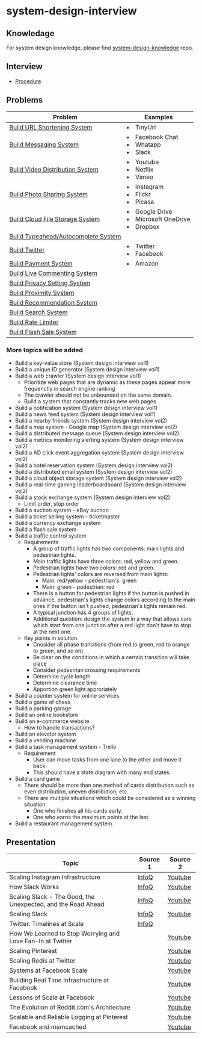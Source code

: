 # system-design-interview

## Knowledage
For system design knowledge, please find [system-design-knowledge](https://github.com/wuyichen24/system-design-knowledge) repo.

## Interview
- [Procedure](interview/Procedure.md)

## Problems
| Problem | Examples |
|----|----|
| [Build URL Shortening System](problems/Build_URL_Shortening_System.md) | <li>TinyUrl |
| [Build Messaging System](problems/Build_Messaging_System.md) | <li>Facebook Chat<li>Whatapp<li>Slack |
| [Build Video Distribution System](problems/Build_Video_Distribution_System.md) | <li>Youtube<li>Netflix<li>Vimeo |
| [Build Photo Sharing System](problems/Build_Photo_Sharing_System.md) | <li>Instagram<li>Flickr<li>Picasa |
| [Build Cloud File Storage System](problems/Build_Cloud_File_Storage_System.md) | <li>Google Drive<li>Microsoft OneDrive<li>Dropbox |
| [Build Typeahead/Autocomplete System](problems/Build_Typeahead_Autocomplete_System.md) | |
| [Build Twitter](problems/Build_Twitter.md) | <li>Twitter<li>Facebook | 
| [Build Payment System](problems/Build_Payment_System.md) | <li>Amazon |
| [Build Live Commenting System](problems/Build_Live_Commenting_System.md) | | 
| [Build Privacy Setting System](problems/Build_Privacy_Setting_System.md) | |
| [Build Proximity System](problems/Build_Proximity_System.md) | |
| [Build Recommendation System](problems/Build_Recommendation_System.md) | |
| [Build Search System](problems/Build_Search_System.md) | |
| [Build Rate Limiter](problems/Build_Rate_Limiter.md) | |
| [Build Flash Sale System](problems/Build_Flash_Sale_System.md) | |

### More topics will be added
- Build a key-value store (System design interview vol1)
- Build a unique ID generator (System design interview vol1)
- Build a web crawler (System design interview vol1)
   - Prioritize web pages that are dynamic as these pages appear  more frequenctly in search engine ranking
   - The crawler should not be unbounded on the same domain.
   - Build a system that constantly tracks new web pages
- Build a notification system (System design interview vol1)
- Build a news feed system (System design interview vol1)
- Build a nearby friends system (System design interview vol2)
- Build a map system - Google map (System design interview vol2)
- Build a distributed message queue (System design interview vol2)
- Build a metrics monitoring alerting system (System design interview vol2)
- Build a AD click event aggregation system (System design interview vol2)
- Build a hotel reservation system (System design interview vol2)
- Build a distributed email system (System design interview vol2)
- Build a cloud object storage system (System design interview vol2)
- Build a real-time gaming leaderboardboard (System design interview vol2)
- Build a stock exchange system (System design interview vol2)
   - Limit order, stop order
- Build a auction system - eBay auction
- Build a ticket selling system - ticketmaster
- Build a currency exchange system
- Build a flash sale system
- Build a traffic control system
  - Requirements
     - A group of traffic lights has two components: main lights and pedestrian lights.
     - Main traffic lights have three colors: red, yellow and green.
     - Pedestrian lights have two colors: red and green.
     - Pedestrian lights' colors are reversed from main lights:
        - Main: red/yellow - pedestrian's: green
        - Main: green - pedestrian: red
     - There is a button for pedestrian lights if the button is pushed in advance, pedestrian's lights change colors according to the main ones if the button isn't pushed, pedestrian's lights remain red.
     - A typical junction has 4 groups of lights.
     - Additional question: design the system in a way that allows cars which start from one junction after a red light don't have to stop at the next one.
  - Key points in solution
     - Cnosider all phase transitions (from red to green, red to orange to green, and so on)
     - Be clear on the conditions in which a certain transition will take place
     - Consider pedestrian crossing requirements
     - Determine cycle length
     - Determine clearance time
     - Apportion green light approriately
- Build a counter system for online services
- Build a game of chess
- Build a parking garage
- Build an online bookstore
- Build an e-commerce website
   - How to handle transactions?
- Build an elevator system
- Build a vending machine
- Build a task management system - Trello
   - Requirement
      - User can move tasks from one lane to the other and move it back.
      - This should have a state diagram with many end states.
- Build a card game
   - There should be more than one method of cards distribution such as even distribution, uneven distribution, etc.
   - There are multiple situations which could be considered as a winning situation:
      - One who finishes all his cards early.
      - One who earns the maximum points at the last.
- Build a restaurant management system.

## Presentation
| Topic | Source 1 | Source 2 |
|----|----|----|
| Scaling Instagram Infrastructure | [InfoQ](https://www.infoq.com/presentations/instagram-scale-infrastructure/) | [Youtube](https://www.youtube.com/watch?v=hnpzNAPiC0E) |
| How Slack Works | [InfoQ](https://www.infoq.com/presentations/slack-infrastructure/) | [Youtube](https://www.youtube.com/watch?v=WE9c9AZe-DY) |
| Scaling Slack - The Good, the Unexpected, and the Road Ahead | [InfoQ](https://www.infoq.com/presentations/slack-scalability-2018/) | [Youtube](https://www.youtube.com/watch?v=_M-oHxknfnI) |
| Scaling Slack | [InfoQ](https://www.infoq.com/presentations/slack-scalability/) | [Youtube](https://www.youtube.com/watch?v=x1Uz3rMlOBo) |
| Twitter: Timelines at Scale | [InfoQ](https://www.infoq.com/presentations/Twitter-Timeline-Scalability/) | |
| How We Learned to Stop Worrying and Love Fan-In at Twitter | | [Youtube](https://www.youtube.com/watch?v=WEgCjwyXvwc) |
| Scaling Pinterest | | [Youtube](https://www.youtube.com/watch?v=jQNCuD_hxdQ) |
| Scaling Redis at Twitter | | [Youtube](https://www.youtube.com/watch?v=rP9EKvWt0zo) |
| Systems at Facebook Scale | | [Youtube](https://www.youtube.com/watch?v=dlixGkelP9U) |
| Building Real Time Infrastructure at Facebook | | [Youtube](https://www.youtube.com/watch?v=ODkEWsO5I30) |
| Lessons of Scale at Facebook | | [Youtube](https://www.youtube.com/watch?v=QCHiNEw73AU) |
| The Evolution of Reddit.com's Architecture | | [Youtube](https://www.youtube.com/watch?v=nUcO7n4hek4) |
| Scalable and Reliable Logging at Pinterest | | [Youtube](https://www.youtube.com/watch?v=DphnpWVYeG8) | 
| Facebook and memcached | | [Youtube](https://www.youtube.com/watch?v=UH7wkvcf0ys) |
